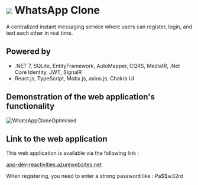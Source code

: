 # ![](client-app/public/assets/ReactivitesLogo.png) WhatsApp Clone
A centralized instant messaging service where users can register, login, and text each other in real time.

## Powered by
- .NET 7, SQLite, EntityFramework, AutoMapper, CQRS, MediatR, .Net Core Identity, JWT, SignalR 
- React.js, TypeScript, Mobx.js, axios.js, Chakra UI

## Demonstration of the web application's functionality
![WhatsAppCloneOptimised](https://user-images.githubusercontent.com/47597441/222940854-522cd9a6-6d51-45a5-ab01-5e93e18636db.gif)

## Link to the web application
This web application is available via the following link :

[app-dev-reactivities.azurewebsites.net](https://app-dev-whatsappclone.azurewebsites.net/)

When registering, you need to enter a strong password like : Pa$$w32rd
